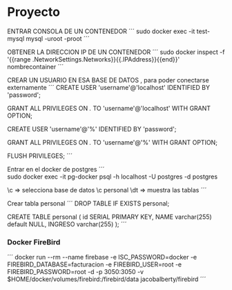# Proyecto
ENTRAR CONSOLA DE UN CONTENEDOR
´´´
sudo docker exec -it  test-mysql mysql -uroot -proot
´´´

OBTENER LA DIRECCION IP DE UN CONTENEDOR 
´´´
sudo docker inspect -f '{{range .NetworkSettings.Networks}}{{.IPAddress}}{{end}}' nombrecontainer
´´´

CREAR UN USUARIO EN ESA BASE DE DATOS , para poder conectarse externamente 
´´´
CREATE USER 'username'@'localhost' IDENTIFIED BY 'password';

GRANT ALL PRIVILEGES ON *.* TO 'username'@'localhost' WITH GRANT OPTION;

CREATE USER 'username'@'%' IDENTIFIED BY 'password';

GRANT ALL PRIVILEGES ON *.* TO 'username'@'%' WITH GRANT OPTION;

FLUSH PRIVILEGES;
´´´

Entrar en el docker de postgres
´´´  
sudo docker exec -it pg-docker psql -h localhost -U postgres -d postgres

\c => selecciona base de datos
\c personal
\dt => muestra las tablas
´´´

Crear tabla personal
´´´
DROP TABLE IF EXISTS personal;

CREATE TABLE personal (
  id SERIAL PRIMARY KEY,
  NAME varchar(255) default NULL,
  INGRESO varchar(255)
);
´´´


### Docker FireBird
´´´
docker run --rm --name firebase -e ISC_PASSWORD=docker -e FIREBIRD_DATABASE=facturacion -e FIREBIRD_USER=root -e FIREBIRD_PASSWORD=root -d -p 3050:3050 -v $HOME/docker/volumes/firebird:/firebird/data  jacobalberty/firebird
´´´